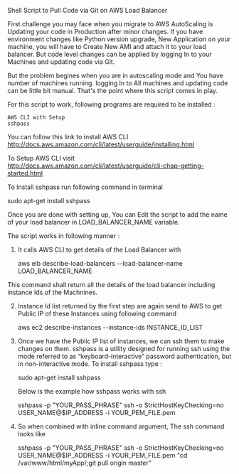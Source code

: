 Shell Script to Pull Code via Git on AWS Load Balancer

First challenge you may face when you migrate to AWS AutoScaling is Updating your code in Production after minor changes. If you have environment changes like Python version upgrade, New Application on your machine, you will have to Create New AMI and attach it to your load balancer. But code level changes can be applied by logging In to your Machines and updating code via Git.

But the problem begines when you are in autoscaling mode and You have number of machines running. logging In to All machines and updating code can be little bit manual. That's the point where this script comes in play.

For this script to work, following programs are required to be installed :

    AWS CLI with Setup
    sshpass

You can follow this link to install AWS CLI http://docs.aws.amazon.com/cli/latest/userguide/installing.html

To Setup AWS CLI visit http://docs.aws.amazon.com/cli/latest/userguide/cli-chap-getting-started.html

To Install sshpass run following command in terminal

sudo apt-get install sshpass

Once you are done with setting up, You can Edit the script to add the name of your load balancer in LOAD_BALANCER_NAME variable.

The script works in following manner : 

1. It calls AWS CLI to get details of the Load Balancer with 
	
	aws elb describe-load-balancers --load-balancer-name LOAD_BALANCER_NAME

This command shall return all the details of the load balancer including instance Ids of the Machnines.

2. Instance Id list returned by the first step are again send to AWS to get Public IP of these Instances using following command 

	aws ec2 describe-instances --instance-ids INSTANCE_ID_LIST

3. Once we have the Public IP list of instances, we can ssh them to make changes on them. sshpass is a utility designed for running ssh using the mode referred to as “keyboard-interactive” password authentication, but in non-interactive mode.
	To install sshpass type :

	sudo apt-get install sshpass

	Below is the example how sshpass works with ssh

	sshpass -p "YOUR_PASS_PHRASE" ssh -o StrictHostKeyChecking=no USER_NAME@$IP_ADDRESS -i YOUR_PEM_FILE.pem 

	
4. So when combined with inline command argument, The ssh command looks like 

	sshpass -p "YOUR_PASS_PHRASE" ssh -o StrictHostKeyChecking=no USER_NAME@$IP_ADDRESS -i YOUR_PEM_FILE.pem "cd /var/www/html/myApp/;git pull origin master"





